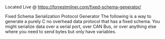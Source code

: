 Located Live @ https://forrestmilner.com/fixed-schema-generator/

Fixed Schema Serialization Protocol Generator
The following is a way to generate a purely C no overhead data protocol that has a fixed schema. You might serialize
data over a serial port, over CAN Bus, or over anything else where you need to send bytes but only have variables.
